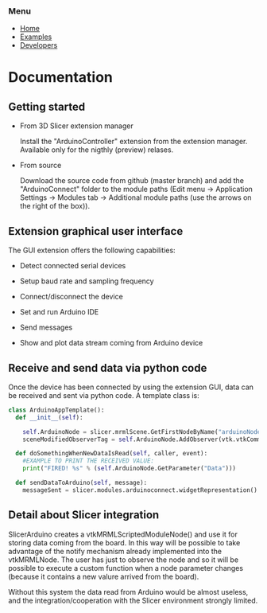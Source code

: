 ### Menu

* [Home](https://pzaffino.github.io/SlicerArduinoController/index)
* [Examples](https://pzaffino.github.io/SlicerArduinoController/examples)
* [Developers](https://pzaffino.github.io/SlicerArduinoController/developers)

# Documentation

## Getting started

* From 3D Slicer extension manager
  
  Install the "ArduinoController" extension from the extension manager.
  Available only for the nigthly (preview) relases.

* From source

  Download the source code from github (master branch) and add the "ArduinoConnect" folder to the module paths (Edit menu -> Application Settings -> Modules tab -> Additional module paths (use the arrows on the right of the box)).

## Extension graphical user interface

The GUI extension offers the following capabilities:

* Detect connected serial devices
* Setup baud rate and sampling frequency
* Connect/disconnect the device

* Set and run Arduino IDE

* Send messages
* Show and plot data stream coming from Arduino device

## Receive and send data via python code

Once the device has been connected by using the extension GUI, data can be received and sent via python code.
A template class is:

```python
class ArduinoAppTemplate():
  def __init__(self):

    self.ArduinoNode = slicer.mrmlScene.GetFirstNodeByName("arduinoNode")
    sceneModifiedObserverTag = self.ArduinoNode.AddObserver(vtk.vtkCommand.ModifiedEvent, self.doSomethingWhenNewDataIsRead)

  def doSomethingWhenNewDataIsRead(self, caller, event):
    #EXAMPLE TO PRINT THE RECEIVED VALUE:
    print("FIRED! %s" % (self.ArduinoNode.GetParameter("Data")))

  def sendDataToArduino(self, message):
    messageSent = slicer.modules.arduinoconnect.widgetRepresentation().self().logic.sendMessage(message)
```

## Detail about Slicer integration

SlicerArduino creates a vtkMRMLScriptedModuleNode() and use it for storing data coming from the board.
In this way will be possible to take advantage of the notify mechanism already implemented into the vtkMRMLNode.
The user has just to observe the node and so it will be possible to execute a custom function when a node parameter changes (because it contains a new valure arrived from the board).

Without this system the data read from Arduino would be almost useless, and the integration/cooperation with the Slicer environment strongly limited.
